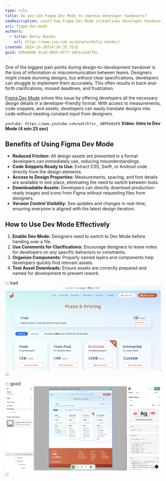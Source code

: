 ```yaml
---
type: rule
title: Do you use Figma Dev Mode to improve developer handovers?
seoDescription: Learn how Figma Dev Mode streamlines developer handovers by providing a seamless bridge between design and development
uri: figma-dev-mode
authors:
  - title: Betty Bondoc
    url: https://www.ssw.com.au/people/betty-bondoc/
created: 2024-10-30T14:20:35.753Z
guid: 83be089e-9cad-4d55-8f77-26b1ce2d2fbc
---
```


One of the biggest pain points during design-to-development handover is the loss of information or miscommunication between teams. Designers might create stunning designs, but without clear specifications, developers can struggle to implement them accurately. This often results in back-and-forth clarifications, missed deadlines, and frustration.

<!--endintro-->

[Figma Dev Mode](https://help.figma.com/hc/en-us/articles/15023124644247-Guide-to-Dev-Mode) solves this issue by offering developers all the necessary design details in a developer-friendly format. With access to measurements, code snippets, and assets, developers can easily translate designs into code without needing constant input from designers.

`youtube: https://www.youtube.com/watch?v=__ABPkb0aF8`
**Video: Intro to Dev Mode (4 min 25 sec)**

## Benefits of Using Figma Dev Mode

* **Reduced Friction:** All design assets are presented in a format developers can immediately use, reducing misunderstandings.
* **Code Snippets Ready to Use:** Extract CSS, Swift, or Android code directly from the design elements.
* **Access to Design Properties:** Measurements, spacing, and font details are available in one place, eliminating the need to switch between tools.
* **Downloadable Assets:** Developers can directly download production-ready images and icons from Figma without requesting files from designers.
* **Version Control Visibility:** See updates and changes in real-time, ensuring everyone is aligned with the latest design iteration.

## How to Use Dev Mode Effectively

1. **Enable Dev Mode:** Designers need to switch to Dev Mode before handing over a file.
2. **Use Comments for Clarifications:** Encourage designers to leave notes for developers on any specific behaviors or constraints.
3. **Organize Components:** Properly named layers and components help developers quickly find relevant assets.
4. **Test Asset Downloads:** Ensure assets are correctly prepared and named for development to prevent rework.

::: bad  
![Figure: Bad Example - A basic mockup or prototype with no technical details, forcing developers to guess measurements and styles.](figma-preview_1735872721676.png)  
:::

::: good  
![Figure: Good Example - The design includes useful developer details such as color codes, font styles, measurements, and spacing.](figma-dev-mode_1735872721676.png)  
:::
